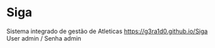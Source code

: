 # Siga
Sistema integrado de gestão de Atleticas https://g3ra1d0.github.io/Siga 
User admin / Senha admin
